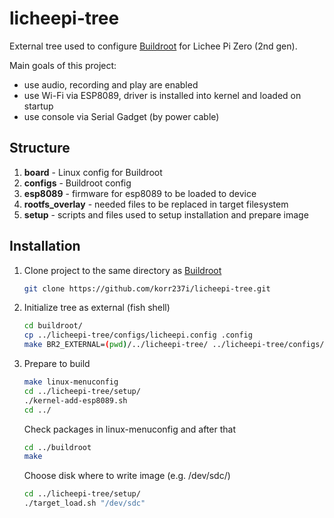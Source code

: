 # licheepi-tree

External tree used to configure [Buildroot](https://buildroot.org) for Lichee Pi Zero (2nd gen).

Main goals of this project:

- use audio, recording and play are enabled
- use Wi-Fi via ESP8089, driver is installed into kernel and loaded on startup
- use console via Serial Gadget (by power cable)

## Structure

1. **board** - Linux config for Buildroot
2. **configs** - Buildroot config
3. **esp8089** - firmware for esp8089 to be loaded to device
4. **rootfs_overlay** - needed files to be replaced in target filesystem
5. **setup** - scripts and files used to setup installation and prepare image

## Installation

1. Clone project to the same directory as [Buildroot](https://github.com/buildroot/buildroot)

   ```bash
   git clone https://github.com/korr237i/licheepi-tree.git
   ```

   

2. Initialize tree as external (fish shell)

   ```bash
   cd buildroot/
   cp ../licheepi-tree/configs/licheepi.config .config
   make BR2_EXTERNAL=(pwd)/../licheepi-tree/ ../licheepi-tree/configs/licheepi.config
   ```

3. Prepare to build

   ```bash
   make linux-menuconfig
   cd ../licheepi-tree/setup/
   ./kernel-add-esp8089.sh
   cd ../
   ```

   Check packages in linux-menuconfig and after that

   ```bash
   cd ../buildroot
   make
   ```

   Choose disk where to write image (e.g. /dev/sdc/)

   ```bash
   cd ../licheepi-tree/setup/
   ./target_load.sh "/dev/sdc"
   ```

   